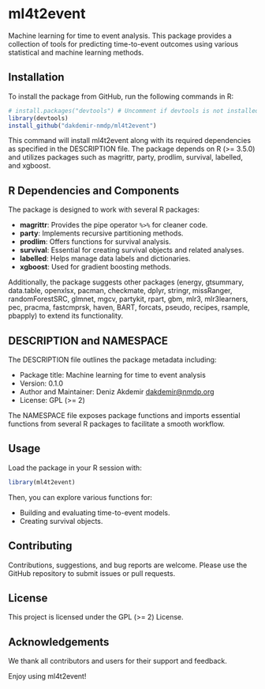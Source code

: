 # ml4t2event

Machine learning for time to event analysis. This package provides a collection of tools for predicting time-to-event outcomes using various statistical and machine learning methods.

## Installation

To install the package from GitHub, run the following commands in R:

```r
# install.packages("devtools") # Uncomment if devtools is not installed
library(devtools)
install_github("dakdemir-nmdp/ml4t2event")
```

This command will install ml4t2event along with its required dependencies as specified in the DESCRIPTION file. The package depends on R (>= 3.5.0) and utilizes packages such as magrittr, party, prodlim, survival, labelled, and xgboost.

## R Dependencies and Components

The package is designed to work with several R packages:

- **magrittr**: Provides the pipe operator `%>%` for cleaner code.
- **party**: Implements recursive partitioning methods.
- **prodlim**: Offers functions for survival analysis.
- **survival**: Essential for creating survival objects and related analyses.
- **labelled**: Helps manage data labels and dictionaries.
- **xgboost**: Used for gradient boosting methods.

Additionally, the package suggests other packages (energy, gtsummary, data.table, openxlsx, pacman, checkmate, dplyr, stringr, missRanger, randomForestSRC, glmnet, mgcv, partykit, rpart, gbm, mlr3, mlr3learners, pec, pracma, fastcmprsk, haven, BART, forcats, pseudo, recipes, rsample, pbapply) to extend its functionality.

## DESCRIPTION and NAMESPACE

The DESCRIPTION file outlines the package metadata including:
- Package title: Machine learning for time to event analysis
- Version: 0.1.0
- Author and Maintainer: Deniz Akdemir <dakdemir@nmdp.org>
- License: GPL (>= 2)

The NAMESPACE file exposes package functions and imports essential functions from several R packages to facilitate a smooth workflow.

## Usage

Load the package in your R session with:

```r
library(ml4t2event)
```

Then, you can explore various functions for:
- Building and evaluating time-to-event models.
- Creating survival objects.

## Contributing

Contributions, suggestions, and bug reports are welcome. Please use the GitHub repository to submit issues or pull requests.

## License

This project is licensed under the GPL (>= 2) License.

## Acknowledgements

We thank all contributors and users for their support and feedback.

Enjoy using ml4t2event!
